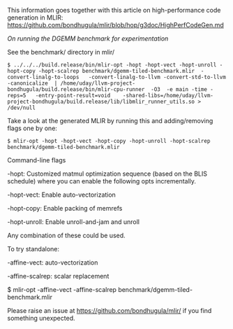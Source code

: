 
This information goes together with this article on high-performance code
generation in MLIR:
https://github.com/bondhugula/mlir/blob/hop/g3doc/HighPerfCodeGen.md

*On running the DGEMM benchmark for experimentation*

See the benchmark/ directory in mlir/

```
$ ../../../build.release/bin/mlir-opt -hopt -hopt-vect -hopt-unroll -hopt-copy -hopt-scalrep benchmark/dgemm-tiled-benchmark.mlir  -convert-linalg-to-loops   -convert-linalg-to-llvm -convert-std-to-llvm  -canonicalize  | /home/uday/llvm-project-bondhugula/build.release/bin/mlir-cpu-runner  -O3  -e main -time -reps=5   -entry-point-result=void    -shared-libs=/home/uday/llvm-project-bondhugula/build.release/lib/libmlir_runner_utils.so > /dev/null
```

Take a look at the generated MLIR by running this and adding/removing flags one
by one:

```
$ mlir-opt -hopt -hopt-vect -hopt-copy -hopt-unroll -hopt-scalrep benchmark/dgemm-tiled-benchmark.mlir
```

Command-line flags

-hopt: Customized matmul optimization sequence (based on the BLIS schedule)
       where you can enable the following opts incrementally.

-hopt-vect: Enable auto-vectorization

-hopt-copy: Enable packing of memrefs

-hopt-unroll: Enable unroll-and-jam and unroll

Any combination of these could be used.

To try standalone:

-affine-vect: auto-vectorization

-affine-scalrep: scalar replacement

$ mlir-opt -affine-vect -affine-scalrep benchmark/dgemm-tiled-benchmark.mlir

Please raise an issue at https://github.com/bondhugula/mlir/ if you find
something unexpected.

